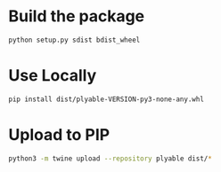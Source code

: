 # Build the package

```bash
python setup.py sdist bdist_wheel
```

# Use Locally

```bash
pip install dist/plyable-VERSION-py3-none-any.whl
```

# Upload to PIP

```bash
python3 -m twine upload --repository plyable dist/*
```